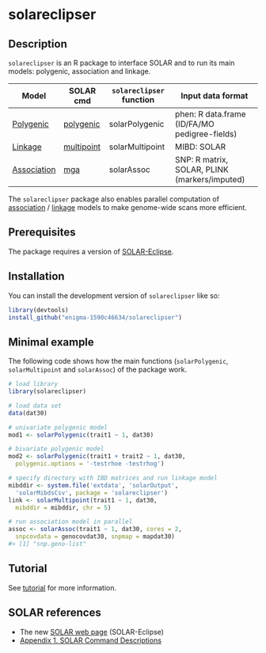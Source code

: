 
<!-- README.md is generated from README.Rmd. Please edit that file -->

# solareclipser

<!-- badges: start -->
<!-- badges: end -->

## Description

`solareclipser` is an R package to interface SOLAR and to run its main
models: polygenic, association and linkage.

| Model                                                                                                 | SOLAR cmd                                                                                           | `solareclipser` function | Input data format                             |
|-------------------------------------------------------------------------------------------------------|-----------------------------------------------------------------------------------------------------|--------------------------|-----------------------------------------------|
| [Polygenic](http://ugcd.github.io/solareclipser/vignettes/tutorial.html#polygenic-model-in-solar)     | [polygenic](http://helix.nih.gov/Documentation/solar-6.6.2-doc/91.appendix_1_text.html#polygenic)   | solarPolygenic           | phen: R data.frame (ID/FA/MO pedigree-fields) |
| [Linkage](http://ugcd.github.io/solareclipser/vignettes/tutorial.html#linkage-model-in-solar)         | [multipoint](http://helix.nih.gov/Documentation/solar-6.6.2-doc/91.appendix_1_text.html#multipoint) | solarMultipoint          | MIBD: SOLAR                                   |
| [Association](http://ugcd.github.io/solareclipser/vignettes/tutorial.html#association-model-in-solar) | [mga](http://helix.nih.gov/Documentation/solar-6.6.2-doc/91.appendix_1_text.html#mga)               | solarAssoc               | SNP: R matrix, SOLAR, PLINK (markers/imputed) |

The `solareclipser` package also enables parallel computation of
[association](http://ugcd.github.io/solareclipser/vignettes/tutorial.html#parallel-computation)
/
[linkage](http://ugcd.github.io/solareclipser/vignettes/tutorial.html#parallel-computation-1)
models to make genome-wide scans more efficient.

## Prerequisites 

The package requires a version of [SOLAR-Eclipse](https://www.nitrc.org/projects/se_linux).

## Installation

You can install the development version of `solareclipser` like so:

``` r
library(devtools)
install_github("enigma-1590c46634/solareclipser")
```

## Minimal example

The following code shows how the main functions (`solarPolygenic`,
`solarMultipoint` and `solarAssoc`) of the package work.

``` r
# load library
library(solareclipser)

# load data set
data(dat30)

# univariate polygenic model
mod1 <- solarPolygenic(trait1 ~ 1, dat30)

# bivariate polygenic model
mod2 <- solarPolygenic(trait1 + trait2 ~ 1, dat30,
  polygenic.options = '-testrhoe -testrhog')

# specify directory with IBD matrices and run linkage model
mibddir <- system.file('extdata', 'solarOutput',
  'solarMibdsCsv', package = 'solareclipser')
link <- solarMultipoint(trait1 ~ 1, dat30,
  mibddir = mibddir, chr = 5)

# run association model in parallel
assoc <- solarAssoc(trait1 ~ 1, dat30, cores = 2,
  snpcovdata = genocovdat30, snpmap = mapdat30)
#> [1] "snp.geno-list"
```

## Tutorial

See [tutorial](inst/doc/tutorial.md) for more information.

## SOLAR references

- The new [SOLAR web page](https://solar-eclipse-genetics.org/)
  (SOLAR-Eclipse)
- [Appendix 1. SOLAR Command
  Descriptions](http://helix.nih.gov/Documentation/solar-6.6.2-doc/91.appendix_1_text.html)
